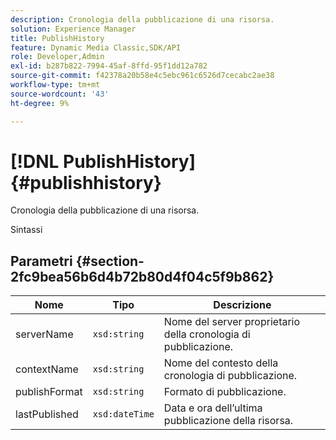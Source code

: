 ```yaml
---
description: Cronologia della pubblicazione di una risorsa.
solution: Experience Manager
title: PublishHistory
feature: Dynamic Media Classic,SDK/API
role: Developer,Admin
exl-id: b287b822-7994-45af-8ffd-95f1dd12a782
source-git-commit: f42378a20b58e4c5ebc961c6526d7cecabc2ae38
workflow-type: tm+mt
source-wordcount: '43'
ht-degree: 9%

---
```


# [!DNL PublishHistory]{#publishhistory}

Cronologia della pubblicazione di una risorsa.

Sintassi

## Parametri {#section-2fc9bea56b6d4b72b80d4f04c5f9b862}

| Nome | Tipo | Descrizione |
|---|---|---|
| serverName | `xsd:string` | Nome del server proprietario della cronologia di pubblicazione. |
| contextName | `xsd:string` | Nome del contesto della cronologia di pubblicazione. |
| publishFormat | `xsd:string` | Formato di pubblicazione. |
| lastPublished | `xsd:dateTime` | Data e ora dell’ultima pubblicazione della risorsa. |
